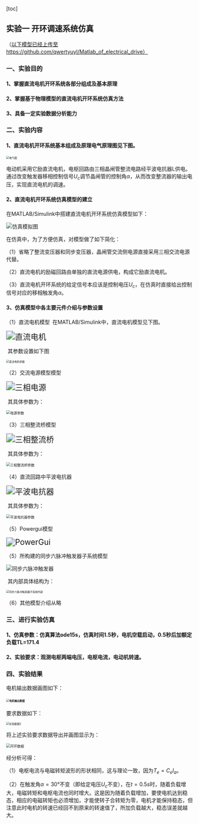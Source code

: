 [toc]



## 实验一 开环调速系统仿真

（[以下模型已经上传至](https://github.com/qwertyuyl/Matlab_of_electrical_drive)https://github.com/qwertyuyl/Matlab_of_electrical_drive）

### 一、实验目的

#### 1、掌握直流电机开环系统各部分组成及基本原理

#### 2、掌握基于物理模型的直流电机开环系统仿真方法

#### 3、具备一定实验数据分析能力

### 二、实验内容

#### 1、直流电机开环系统基本组成及原理电气原理图见下图。

<img src="D:\课件\课件\大三下\电力拖动\第一次实验\电气图.png" alt="电气图" style="zoom:50%;" />

电动机采用它励直流电机，电枢回路由三相晶闸管整流电路经平波电抗器L供电。通过改变触发器移相控制信号$U_{c}$调节晶闸管的控制角$\alpha$，从而改变整流器的输出电压，实现直流电机的调速。

#### 2、直流电机开环系统仿真模型的建立

在MATLAB/Simulink中搭建直流电机开环系统仿真模型如下：

![仿真模拟图](D:\课件\课件\大三下\电力拖动\第一次实验\仿真模拟图.png)

在仿真中，为了方便仿真，对模型做了如下简化： 

（1）省略了整流变压器和同步变压器，晶闸管交流侧电源直接采用三相交流电源代替。 

（2）直流电机的励磁回路由单独的直流电源供电，构成它励直流电机。 

（3）直流电机开环系统的给定信号本应该是控制电压$U_{c}$，在仿真时直接给出控制信号对应的移相触发角$\alpha$。 

####  3、仿真模型中各主要元件介绍与参数设置 

（1）直流电机模型 在MATLAB/Simulink中，直流电机模型见下图。

<img src="D:\课件\课件\大三下\电力拖动\第一次实验\直流电机.png" alt="直流电机" style="zoom: 150%;" />

​			其参数设置如下图

<img src="D:\课件\课件\大三下\电力拖动\第一次实验\直流电机参数.png" alt="直流电机参数" style="zoom:50%;" />

（2）交流电源模型模型 

<img src="D:\课件\课件\大三下\电力拖动\第一次实验\三相电源.png" alt="三相电源" style="zoom:150%;" />

​			其具体参数为：

<img src="D:\课件\课件\大三下\电力拖动\第一次实验\电源参数.png" alt="电源参数" style="zoom:67%;" />

（3）三相整流桥模型 

<img src="D:\课件\课件\大三下\电力拖动\第一次实验\三相整流桥.png" alt="三相整流桥" style="zoom:150%;" />

​			其具体参数为：

<img src="D:\课件\课件\大三下\电力拖动\第一次实验\三相整流桥参数.png" alt="三相整流桥参数" style="zoom:67%;" />

（4）直流回路中平波电抗器

<img src="D:\课件\课件\大三下\电力拖动\第一次实验\平波电抗器.png" alt="平波电抗器" style="zoom:150%;" />

​			其具体参数为：

<img src="D:\课件\课件\大三下\电力拖动\第一次实验\平波电抗器参数.png" alt="平波电抗器参数" style="zoom:67%;" />

（5）Powergui模型 

<img src="D:\课件\课件\大三下\电力拖动\第一次实验\PowerGui.png" alt="PowerGui" style="zoom:150%;" />

（5）所构建的同步六脉冲触发器子系统模型

![同步六脉冲触发器](D:\课件\课件\大三下\电力拖动\第一次实验\同步六脉冲触发器.png)

​			其内部具体结构为：

<img src="D:\课件\课件\大三下\电力拖动\第一次实验\同步六脉冲触发器子系统内部.png" alt="同步六脉冲触发器子系统内部" style="zoom: 50%;" />

（6）其他模型介绍从略

### 三、进行实验仿真

#### 1、仿真参数：仿真算法ode15s，仿真时间1.5秒，电机空载启动，0.5秒后加额定负载TL=171.4

#### 2、实验要求：观测电枢两端电压，电枢电流，电动机转速。

### 四、实验结果

电机输出数据画图如下：

#### <img src="D:\课件\课件\大三下\电力拖动\第一次实验\电机输出数据.png" alt="电机输出数据" style="zoom: 50%;" />

要求数据如下：

<img src="D:\课件\课件\大三下\电力拖动\第一次实验\实验数据2.png" alt="实验数据2" style="zoom:50%;" />



将上述实验要求数据导出并画图显示为：

<img src="D:\课件\课件\大三下\电力拖动\第一次实验\开环数据.png" alt="开环数据" style="zoom: 67%;" />

经分析可得： 

（1）电枢电流与电磁转矩波形的形状相同，这与理论一致，因为$T_{e}=C_{e}I_{a}$。 

（2）在触发角$\alpha = 30°$不变（即给定电压$U_{c}$不变），在$t=0.5s$时，随着负载增大，电磁转矩和电枢电流也同时增大。这是因为随着负载增加，要使电机达到稳态，相应的电磁转矩也必须增加，才能使转子合转矩为零，电机才能保持稳态，但注意此时电机的转速已经回不到原来的转速值了，所加负载越大，稳态误差就越大。 